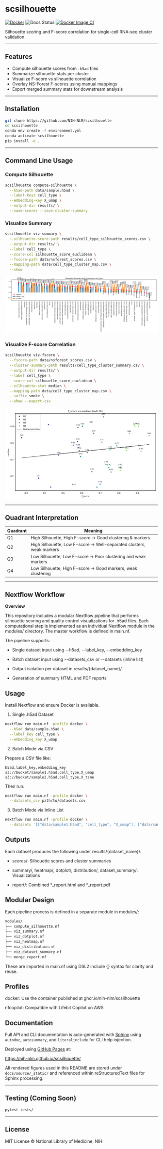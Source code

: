 # scsilhouette

[![Docker](https://github.com/NIH-NLM/scsilhouette/actions/workflows/docker-publish.yml/badge.svg)](https://github.com/NIH-NLM/scsilhouette/actions/workflows/docker-publish.yml)
![Docs Status](https://img.shields.io/badge/docs-online-success)
[![Docker Image CI](https://github.com/NIH-NLM/scsilhouette/actions/workflows/docker-image.yml/badge.svg)](https://github.com/NIH-NLM/scsilhouette/actions/workflows/docker-image.yml)

Silhouette scoring and F-score correlation for single-cell RNA-seq cluster validation.

---

## Features

- Compute silhouette scores from `.h5ad` files
- Summarize silhouette stats per cluster
- Visualize F-score vs silhouette correlation
- Overlay NS-Forest F-scores using manual mappings
- Export merged summary stats for downstream analysis

---

## Installation

```bash
git clone https://github.com/NIH-NLM/scsilhouette
cd scsilhouette
conda env create -f environment.yml
conda activate scsilhouette
pip install -e .
```

---

## Command Line Usage

### Compute Silhouette

```bash
scsilhouette compute-silhouette \
  --h5ad-path data/sample.h5ad \
  --label-keys cell_type \
  --embedding-key X_umap \
  --output-dir results/ \
  --save-scores --save-cluster-summary
```

### Visualize Summary

```bash
scsilhouette viz-summary \
  --silhouette-score-path results/cell_type_silhouette_scores.csv \
  --output-dir results/ \
  --label cell_type \
  --score-col silhouette_score_euclidean \
  --fscore-path data/nsforest_scores.csv \
  --mapping-path data/cell_type_cluster_map.csv \
  --show
```

![Summary Bar Chart](docs/source/_static/cell_type_summary_silhouette_score_euclidean_.png)

### Visualize F-score Correlation

```bash
scsilhouette viz-fscore \
  --fscore-path data/nsforest_scores.csv \
  --cluster-summary-path results/cell_type_cluster_summary.csv \
  --output-dir results/ \
  --label cell_type \
  --score-col silhouette_score_euclidean \
  --silhouette-stat median \
  --mapping-path data/cell_type_cluster_map.csv \
  --suffix smoke \
  --show --export-csv
```

![F-score Correlation](docs/source/_static/cell_type_fscore_vs_median_smoke.png)

---

## Quadrant Interpretation

| Quadrant | Meaning                                                                 |
|----------|-------------------------------------------------------------------------|
| Q1       | High Silhouette, High F-score → Good clustering & markers            |
| Q2       | High Silhouette, Low F-score → Well-separated clusters, weak markers |
| Q3       | Low Silhouette, Low F-score → Poor clustering and weak markers       |
| Q4       | Low Silhouette, High F-score → Good markers, weak clustering         |

---

## Nextflow Workflow

**Overview**

This repository includes a modular Nextflow pipeline that performs silhouette scoring and quality control visualizations for .h5ad files. Each computational step is implemented as an individual Nextflow module in the modules/ directory. The master workflow is defined in main.nf.

The pipeline supports:

* Single dataset input using --h5ad, --label_key, --embedding_key

* Batch dataset input using --datasets_csv or --datasets (inline list)

* Output isolation per dataset in results/{dataset_name}/

* Generation of summary HTML and PDF reports

## Usage

Install Nextflow and ensure Docker is available.

1. Single .h5ad Dataset

```bash
nextflow run main.nf -profile docker \
  --h5ad data/sample.h5ad \
  --label_key cell_type \
  --embedding_key X_umap
```

2. Batch Mode via CSV

Prepare a CSV file like:

```csv
h5ad,label_key,embedding_key
s3://bucket/sample1.h5ad,cell_type,X_umap
s3://bucket/sample2.h5ad,cell_type,X_tsne
```

Then run:

```bash
nextflow run main.nf -profile docker \
  --datasets_csv path/to/datasets.csv
```

3. Batch Mode via Inline List

```bash
nextflow run main.nf -profile docker \
  --datasets '[["data/sample1.h5ad", "cell_type", "X_umap"], ["data/sample2.h5ad", "final_labels", "X_tsne"]]'
```

## Outputs

Each dataset produces the following under results/{dataset_name}/:

* scores/: Silhouette scores and cluster summaries

* summary/, heatmap/, dotplot/, distribution/, dataset_summary/: Visualizations

* report/: Combined *_report.html and *_report.pdf

## Modular Design

Each pipeline process is defined in a separate module in modules/:

```bash
modules/
├── compute_silhouette.nf
├── viz_summary.nf
├── viz_dotplot.nf
├── viz_heatmap.nf
├── viz_distribution.nf
├── viz_dataset_summary.nf
└── merge_report.nf
```

These are imported in main.nf using DSL2 include {} syntax for clarity and reuse.

## Profiles
docker: Use the container published at ghcr.io/nih-nlm/scsilhouette

nfcopilot: Compatible with Lifebit Copilot on AWS


## Documentation

Full API and CLI documentation is auto-generated with [Sphinx](https://www.sphinx-doc.org/) using `autodoc`, `autosummary`, and `literalinclude` for CLI help injection.

Deployed using [GitHub Pages](https://pages.github.com/) at:

https://nih-nlm.github.io/scsilhouette/

All rendered figures used in this README are stored under `docs/source/_static/` and referenced within reStructuredText files for Sphinx processing.

---

## Testing (Coming Soon)

```bash
pytest tests/
```

---

## License

MIT License © National Library of Medicine, NIH


